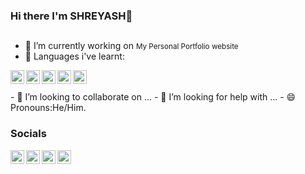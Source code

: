 ### Hi there  I'm SHREYASH👋


## 

- 🔭 I’m currently working on <small> My Personal  Portfolio website</small>
- 🌱 Languages i've learnt:
<body>
  <div style="width: 50%; justify-items:center">
   <img align="left" src="https://raw.githubusercontent.com/sgavali-dev/sgavali-dev/main/images/C.png" alt="icon | C" width="22px">
    <img align="left" src="https://raw.githubusercontent.com/sgavali-dev/sgavali-dev/main/images/Html5.png" alt="icon | Html5" width="22px">
     <img align="left" src="https://raw.githubusercontent.com/sgavali-dev/sgavali-dev/main/images/Css3.png" alt="icon | Css" width="22px">
      <img align="left" src="https://raw.githubusercontent.com/sgavali-dev/sgavali-dev/main/images/Java.png" alt="icon | Java" width="22px">
       <img align="left" src="https://raw.githubusercontent.com/sgavali-dev/sgavali-dev/main/images/Python.png" alt="icon | Python" width="22px">
  </div>
</body>
<br><br>
- 👯 I’m looking to collaborate on ...
- 🤔 I’m looking for help with ...
- 😄 Pronouns:He/Him.


### Socials 
<html>
<head>
  
</head>
<body>
  <a href="https://www.linkedin.com/in/shreyash-gavali"><img align="left" src="https://raw.githubusercontent.com/sgavali-dev/sgavali-dev/main/images/002-linkedin.png" alt="icon | LinkedIn" width="22px"/></a>
  <a href="https://www.instagram.com/its_just_shreeeee"><img align="left" src="https://raw.githubusercontent.com/sgavali-dev/sgavali-dev/main/images/001-instagram.png" alt="icon | Instagram" width="22px"/></a>
  <a href="https://twitter.com/Shree21134748"><img align="left" src="https://raw.githubusercontent.com/sgavali-dev/sgavali-dev/main/images/icons8-twitterx-50.png" alt="icon | Twitter" width="22px"/></a>
  <a href="mailto:shreyashgavali21@gmail.com"><img align="left" src="https://raw.githubusercontent.com/sgavali-dev/sgavali-dev/main/images/icons8-email-50.png" alt="icon | Mail" width="22px"/></a>
</body>
  
</html>

